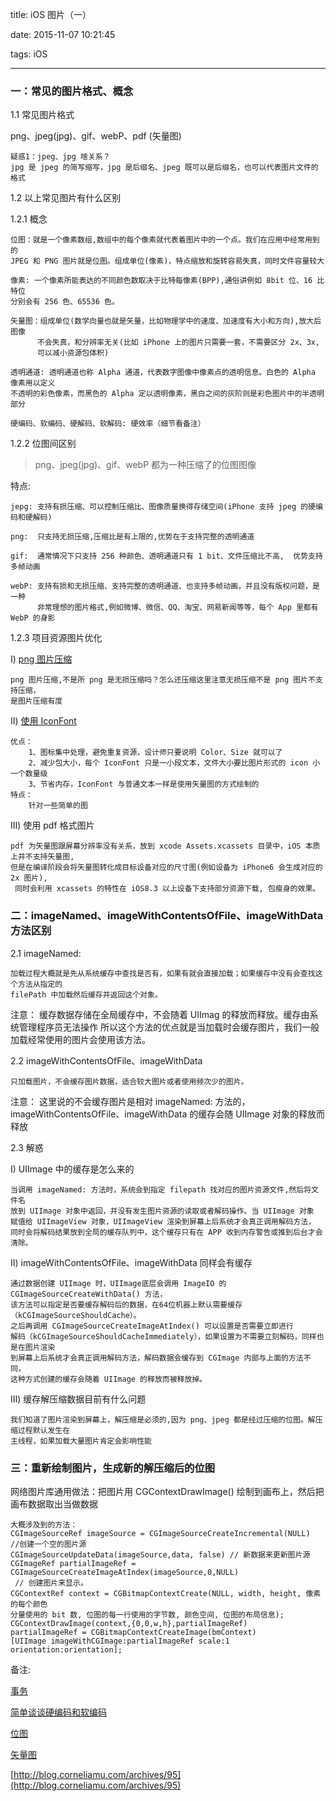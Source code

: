 title: iOS 图片（一）

date: 2015-11-07 10:21:45

tags: iOS

---

### 一：常见的图片格式、概念

1.1 常见图片格式
    
png、jpeg(jpg)、gif、webP、pdf (矢量图)

    疑惑1：jpeg、jpg 啥关系？
    jpg 是 jpeg 的简写缩写，jpg 是后缀名、jpeg 既可以是后缀名，也可以代表图片文件的格式

1.2 以上常见图片有什么区别

1.2.1 概念

    位图：就是一个像素数组,数组中的每个像素就代表着图片中的一个点。我们在应用中经常用到的 
    JPEG 和 PNG 图片就是位图。组成单位(像素)，特点缩放和旋转容易失真，同时文件容量较大

    像素: 一个像素所能表达的不同颜色数取决于比特每像素(BPP),通俗讲例如 8bit 位、16 比特位
    分别会有 256 色、65536 色。

    矢量图：组成单位(数学向量也就是矢量，比如物理学中的速度、加速度有大小和方向),放大后图像
          不会失真，和分辨率无关(比如 iPhone 上的图片只需要一套，不需要区分 2x、3x,
          可以减小资源包体积)

    透明通道: 透明通道也称 Alpha 通道，代表数字图像中像素点的透明信息。白色的 Alpha 像素用以定义
    不透明的彩色像素，而黑色的 Alpha 定以透明像素，黑白之间的灰阶则是彩色图片中的半透明部分

    硬编码、软编码、硬解码、软解码: 硬效率（细节看备注）

1.2.2 位图间区别

> png、jpeg(jpg)、gif、webP 都为一种压缩了的位图图像

特点:

    jepg: 支持有损压缩、可以控制压缩比、图像质量换得存储空间(iPhone 支持 jpeg 的硬编码和硬解码)

    png:  只支持无损压缩,压缩比是有上限的,优势在于支持完整的透明通道

    gif:  通常情况下只支持 256 种颜色、透明通道只有 1 bit、文件压缩比不高,  优势支持多帧动画

    webP: 支持有损和无损压缩、支持完整的透明通道、也支持多帧动画，并且没有版权问题，是一种 
          非常理想的图片格式,例如微博、微信、QQ、淘宝、网易新闻等等，每个 App 里都有 WebP 的身影

1.2.3 项目资源图片优化

Ⅰ) [ png 图片压缩](https://tinypng.com/)

    png 图片压缩,不是所 png 是无损压缩吗？怎么还压缩这里注意无损压缩不是 png 图片不支持压缩，
    是图片压缩有度

Ⅱ) [使用 IconFont ](https://github.com/JohnWong/IconFont)
    
    优点：
        1、图标集中处理，避免重复资源，设计师只要说明 Color、Size 就可以了
        2、减少包大小，每个 IconFont 只是一小段文本，文件大小要比图片形式的 icon 小一个数量级
        3、节省内存，IconFont 与普通文本一样是使用矢量图的方式绘制的
    特点：
        针对一些简单的图

Ⅲ) 使用 pdf 格式图片
    
    pdf 为矢量图跟屏幕分辨率没有关系，放到 xcode Assets.xcassets 目录中，iOS 本质上并不支持矢量图, 
    但是在编译阶段会将矢量图转化成目标设备对应的尺寸图(例如设备为 iPhone6 会生成对应的 2x 图片),
     同时会利用 xcassets 的特性在 iOS8.3 以上设备下支持部分资源下载, 包瘦身的效果。

### 二：imageNamed、imageWithContentsOfFile、imageWithData 方法区别

2.1 imageNamed:
        
    加载过程大概就是先从系统缓存中查找是否有，如果有就会直接加载；如果缓存中没有会查找这个方法从指定的 
    filePath 中加载然后缓存并返回这个对象。

注意：
缓存数据存储在全局缓存中，不会随着 UIImag 的释放而释放。缓存由系统管理程序员无法操作
所以这个方法的优点就是当加载时会缓存图片，我们一般加载经常使用的图片会使用该方法。

2.2 imageWithContentsOfFile、imageWithData
    
    只加载图片，不会缓存图片数据，适合较大图片或者使用频次少的图片。

注意：
这里说的不会缓存图片是相对 imageNamed: 方法的，imageWithContentsOfFile、imageWithData 的缓存会随 UIImage 对象的释放而释放

2.3 解惑
    
I) UIImage 中的缓存是怎么来的
    
    当调用 imageNamed: 方法时，系统会到指定 filepath 找对应的图片资源文件,然后将文件名
    放到 UIImage 对象中返回，并没有发生图片资源的读取或者解码操作。当 UIImage 对象
    赋值给 UIImageView 对象，UIImageView 渲染到屏幕上后系统才会真正调用解码方法，
    同时会将解码结果放到全局的缓存队列中，这个缓存只有在 APP 收到内存警告或推到后台才会清除。

Ⅱ) imageWithContentsOfFile、imageWithData 同样会有缓存
    
    通过数据创建 UIImage 时，UIImage底层会调用 ImageIO 的 CGImageSourceCreateWithData() 方法，
    该方法可以指定是否要缓存解码后的数据，在64位机器上默认需要缓存（kCGImageSourceShouldCache）。
    之后再调用 CGImageSourceCreateImageAtIndex() 可以设置是否需要立即进行
    解码（kCGImageSourceShouldCacheImmediately），如果设置为不需要立刻解码，同样也是在图片渲染
    到屏幕上后系统才会真正调用解码方法，解码数据会缓存到 CGImage 内部与上面的方法不同，
    这种方式创建的缓存会随着 UIImage 的释放而被释放掉。

Ⅲ) 缓存解压缩数据目前有什么问题
    
    我们知道了图片渲染到屏幕上，解压缩是必须的,因为 png、jpeg 都是经过压缩的位图。解压缩过程默认发生在
    主线程，如果加载大量图片肯定会影响性能

### 三：重新绘制图片，生成新的解压缩后的位图

网络图片库通用做法：把图片用 CGContextDrawImage() 绘制到画布上，然后把画布数据取出当做数据

    大概涉及到的方法：
    CGImageSourceRef imageSource = CGImageSourceCreateIncremental(NULL)  //创建一个空的图片源
    CGImageSourceUpdateData(imageSource,data, false) // 新数据来更新图片源
    CGImageRef partialImageRef = CGImageSourceCreateImageAtIndex(imageSource,0,NULL) 
   	 // 创建图片来显示。
    CGContextRef context = CGBitmapContextCreate(NULL, width, height, 像素的每个颜色
    分量使用的 bit 数, 位图的每一行使用的字节数, 颜色空间, 位图的布局信息);
    CGContextDrawImage(context,{0,0,w,h},partialImageRef)
    partialImageRef = CGBitmapContextCreateImage(bmContext)
    [UIImage imageWithCGImage:partialImageRef scale:1 orientation:orientation];


备注: 

[事务](http://www.jianshu.com/p/f8af20a5241c)

[简单谈谈硬编码和软编码](http://blog.csdn.net/zhubosa/article/details/51282246)

[位图](https://developer.apple.com/library/content/documentation/GraphicsImaging/Conceptual/drawingwithquartz2d/dq_images/dq_images.html#//apple_ref/doc/uid/TP30001066-CH212-SW3)

[矢量图](https://baike.baidu.com/item/%E7%9F%A2%E9%87%8F%E5%9B%BE)

[http://blog.corneliamu.com/archives/95](http://blog.corneliamu.com/archives/95)